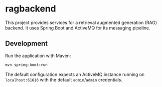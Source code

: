 # ragbackend

This project provides services for a retrieval augmented generation (RAG) backend. It uses Spring Boot and ActiveMQ for its messaging pipeline.

## Development

Run the application with Maven:

```bash
mvn spring-boot:run
```

The default configuration expects an ActiveMQ instance running on `localhost:61616` with the default `admin`/`admin` credentials.
